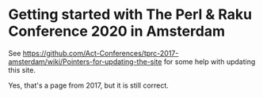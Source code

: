 ﻿# Getting started with The Perl & Raku Conference 2020 in Amsterdam

See https://github.com/Act-Conferences/tprc-2017-amsterdam/wiki/Pointers-for-updating-the-site for some help with updating this site.

Yes, that's a page from 2017, but it is still correct.